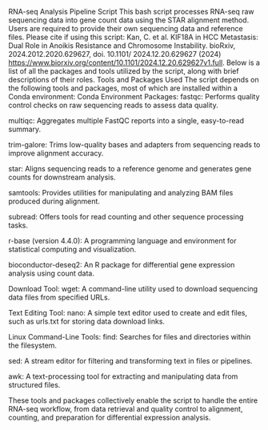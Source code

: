 RNA-seq Analysis Pipeline Script
This bash script processes RNA-seq raw sequencing data into gene count data using the STAR alignment method. 
Users are required to provide their own sequencing data and reference files. Please cite if using this script:
Kan, C. et al. KIF18A in HCC Metastasis: Dual Role in Anoikis Resistance and Chromosome Instability. bioRxiv, 2024.2012.2020.629627, doi. 10.1101/ 2024.12.20.629627 (2024) https://www.biorxiv.org/content/10.1101/2024.12.20.629627v1.full.
Below is a list of all the packages and tools utilized by the script, along with brief descriptions of their roles.
Tools and Packages Used
The script depends on the following tools and packages, most of which are installed within a Conda environment:
Conda Environment Packages:
fastqc: Performs quality control checks on raw sequencing reads to assess data quality.

multiqc: Aggregates multiple FastQC reports into a single, easy-to-read summary.

trim-galore: Trims low-quality bases and adapters from sequencing reads to improve alignment accuracy.

star: Aligns sequencing reads to a reference genome and generates gene counts for downstream analysis.

samtools: Provides utilities for manipulating and analyzing BAM files produced during alignment.

subread: Offers tools for read counting and other sequence processing tasks.

r-base (version 4.4.0): A programming language and environment for statistical computing and visualization.

bioconductor-deseq2: An R package for differential gene expression analysis using count data.

Download Tool:
wget: A command-line utility used to download sequencing data files from specified URLs.

Text Editing Tool:
nano: A simple text editor used to create and edit files, such as urls.txt for storing data download links.

Linux Command-Line Tools:
find: Searches for files and directories within the filesystem.

sed: A stream editor for filtering and transforming text in files or pipelines.

awk: A text-processing tool for extracting and manipulating data from structured files.

These tools and packages collectively enable the script to handle the entire RNA-seq workflow, from data retrieval and quality control to alignment, counting, and preparation for differential expression analysis.

